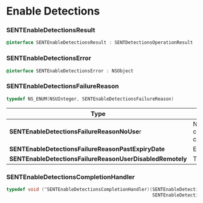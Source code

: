 # Enable Detections

### SENTEnableDetectionsResult

```objectivec
@interface SENTEnableDetectionsResult : SENTDetectionsOperationResult
```



### SENTEnableDetectionsError

```objectivec
@interface SENTEnableDetectionsError : NSObject
```



### SENTEnableDetectionsFailureReason

```objectivec
typedef NS_ENUM(NSUInteger, SENTEnableDetectionsFailureReason)
```

| Type                                                      | Description                                                                                   |
| --------------------------------------------------------- | --------------------------------------------------------------------------------------------- |
| **SENTEnableDetectionsFailureReasonNoUse**r               | No user present on the device. Call createUserWithOptions:completionHandler:to create a user. |
| **SENTEnableDetectionsFailureReasonPastExpiryDate**       | Expiry date is in past.                                                                       |
| **SENTEnableDetectionsFailureReasonUserDisabledRemotely** | The user is disabled remotely.                                                                |

###

### SENTEnableDetectionsCompletionHandler

```objectivec
typedef void (^SENTEnableDetectionsCompletionHandler)(SENTEnableDetectionsResult *_Nullable result,
                                                      SENTEnableDetectionsError *_Nullable error);
```
